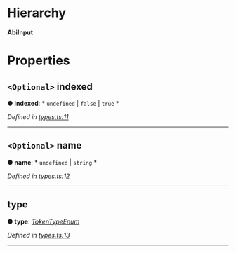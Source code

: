 

# Hierarchy

**AbiInput**

# Properties

<a id="indexed"></a>

## `<Optional>` indexed

**● indexed**: * `undefined` &#124; `false` &#124; `true`
*

*Defined in [types.ts:11](https://github.com/paritytech/js-libs/blob/059d368/packages/abi/src/types.ts#L11)*

___
<a id="name"></a>

## `<Optional>` name

**● name**: * `undefined` &#124; `string`
*

*Defined in [types.ts:12](https://github.com/paritytech/js-libs/blob/059d368/packages/abi/src/types.ts#L12)*

___
<a id="type"></a>

##  type

**● type**: *[TokenTypeEnum](../modules/_types_.md#tokentypeenum)*

*Defined in [types.ts:13](https://github.com/paritytech/js-libs/blob/059d368/packages/abi/src/types.ts#L13)*

___

